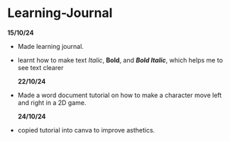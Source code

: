 # Learning-Journal

**15/10/24**
- Made learning journal.
- learnt how to make text *Italic*, **Bold**, and ***Bold Italic***, which helps me to see text clearer

  **22/10/24**
- Made a word document tutorial on how to make a character move left and right in a 2D game.

  **24/10/24**
- copied tutorial into canva to improve asthetics. 
